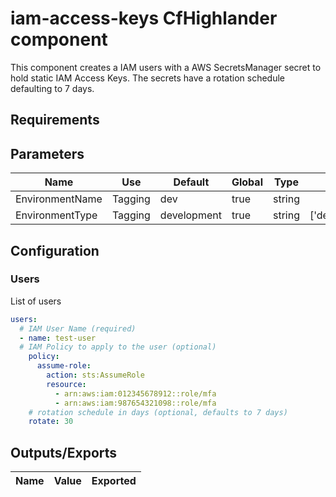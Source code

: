 # iam-access-keys CfHighlander component

This component creates a IAM users with a AWS SecretsManager secret to hold static IAM Access Keys. The secrets have a rotation schedule defaulting to 7 days.

## Requirements

## Parameters

| Name | Use | Default | Global | Type | Allowed Values |
| ---- | --- | ------- | ------ | ---- | -------------- |
| EnvironmentName | Tagging | dev | true | string
| EnvironmentType | Tagging | development | true | string | ['development','production']

## Configuration

### Users

List of users

```yaml
users:
  # IAM User Name (required)
  - name: test-user
  # IAM Policy to apply to the user (optional)
    policy:
      assume-role:
        action: sts:AssumeRole
        resource:
          - arn:aws:iam:012345678912::role/mfa
          - arn:aws:iam:987654321098::role/mfa
    # rotation schedule in days (optional, defaults to 7 days)
    rotate: 30
```

## Outputs/Exports

| Name | Value | Exported |
| ---- | ----- | -------- |
